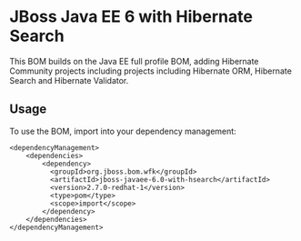 JBoss Java EE 6 with Hibernate Search
=====================================

This BOM builds on the Java EE full profile BOM, adding Hibernate Community projects including projects including Hibernate ORM, Hibernate Search and Hibernate Validator.

Usage
-----

To use the BOM, import into your dependency management:

    <dependencyManagement>
        <dependencies>
            <dependency>
              <groupId>org.jboss.bom.wfk</groupId>
              <artifactId>jboss-javaee-6.0-with-hsearch</artifactId>
              <version>2.7.0-redhat-1</version>
              <type>pom</type>
              <scope>import</scope>
            </dependency>
        </dependencies>
    </dependencyManagement>

